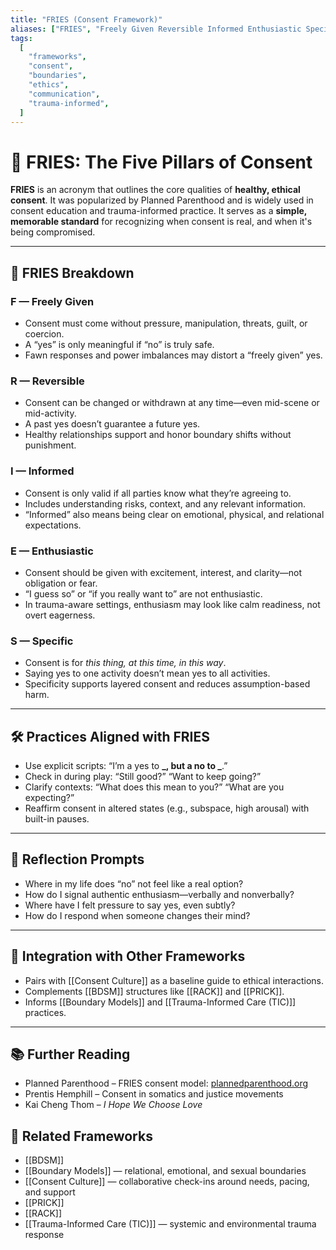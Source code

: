 ```yaml
---
title: "FRIES (Consent Framework)"
aliases: ["FRIES", "Freely Given Reversible Informed Enthusiastic Specific"]
tags:
  [
    "frameworks",
    "consent",
    "boundaries",
    "ethics",
    "communication",
    "trauma-informed",
  ]
---
```


<!-- @format -->

# 🍟 FRIES: The Five Pillars of Consent

**FRIES** is an acronym that outlines the core qualities of **healthy, ethical consent**. It was popularized by Planned Parenthood and is widely used in consent education and trauma-informed practice. It serves as a **simple, memorable standard** for recognizing when consent is real, and when it's being compromised.

---

## 🔑 FRIES Breakdown

### **F — Freely Given**

- Consent must come without pressure, manipulation, threats, guilt, or coercion.
- A “yes” is only meaningful if “no” is truly safe.
- Fawn responses and power imbalances may distort a “freely given” yes.

### **R — Reversible**

- Consent can be changed or withdrawn at any time—even mid-scene or mid-activity.
- A past yes doesn’t guarantee a future yes.
- Healthy relationships support and honor boundary shifts without punishment.

### **I — Informed**

- Consent is only valid if all parties know what they’re agreeing to.
- Includes understanding risks, context, and any relevant information.
- “Informed” also means being clear on emotional, physical, and relational expectations.

### **E — Enthusiastic**

- Consent should be given with excitement, interest, and clarity—not obligation or fear.
- “I guess so” or “if you really want to” are not enthusiastic.
- In trauma-aware settings, enthusiasm may look like calm readiness, not overt eagerness.

### **S — Specific**

- Consent is for _this thing, at this time, in this way_.
- Saying yes to one activity doesn’t mean yes to all activities.
- Specificity supports layered consent and reduces assumption-based harm.

---

## 🛠 Practices Aligned with FRIES

- Use explicit scripts: “I’m a yes to **_, but a no to _**.”
- Check in during play: “Still good?” “Want to keep going?”
- Clarify contexts: “What does this mean to you?” “What are you expecting?”
- Reaffirm consent in altered states (e.g., subspace, high arousal) with built-in pauses.

---

## 💬 Reflection Prompts

- Where in my life does “no” not feel like a real option?
- How do I signal authentic enthusiasm—verbally and nonverbally?
- Where have I felt pressure to say yes, even subtly?
- How do I respond when someone changes their mind?

---

## 🔄 Integration with Other Frameworks

- Pairs with [[Consent Culture]] as a baseline guide to ethical interactions.
- Complements [[BDSM]] structures like [[RACK]] and [[PRICK]].
- Informs [[Boundary Models]] and [[Trauma-Informed Care (TIC)]] practices.

---

## 📚 Further Reading

- Planned Parenthood – FRIES consent model: [plannedparenthood.org](https://www.plannedparenthood.org)
- Prentis Hemphill – Consent in somatics and justice movements
- Kai Cheng Thom – _I Hope We Choose Love_

## 🔗 Related Frameworks

- [[BDSM]]
- [[Boundary Models]] — relational, emotional, and sexual boundaries
- [[Consent Culture]] — collaborative check-ins around needs, pacing, and support
- [[PRICK]]
- [[RACK]]
- [[Trauma-Informed Care (TIC)]] — systemic and environmental trauma response
